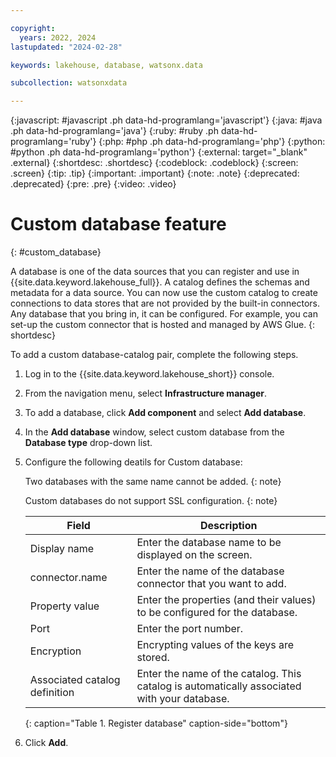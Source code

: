 ```yaml
---

copyright:
  years: 2022, 2024
lastupdated: "2024-02-28"

keywords: lakehouse, database, watsonx.data

subcollection: watsonxdata

---
```


{:javascript: #javascript .ph data-hd-programlang='javascript'}
{:java: #java .ph data-hd-programlang='java'}
{:ruby: #ruby .ph data-hd-programlang='ruby'}
{:php: #php .ph data-hd-programlang='php'}
{:python: #python .ph data-hd-programlang='python'}
{:external: target="_blank" .external}
{:shortdesc: .shortdesc}
{:codeblock: .codeblock}
{:screen: .screen}
{:tip: .tip}
{:important: .important}
{:note: .note}
{:deprecated: .deprecated}
{:pre: .pre}
{:video: .video}


# Custom database feature
{: #custom_database}

A database is one of the data sources that you can register and use in {{site.data.keyword.lakehouse_full}}. A catalog defines the schemas and metadata for a data
source. You can now use the custom catalog to create connections to data stores that are not provided by the built-in connectors. Any database that you bring in,
it can be configured. For example, you can set-up the custom connector that is hosted and managed by AWS Glue.
{: shortdesc}


To add a custom database-catalog pair, complete the following steps.

1. Log in to the {{site.data.keyword.lakehouse_short}} console.
2. From the navigation menu, select **Infrastructure manager**.
3. To add a database, click **Add component** and select **Add database**.
4. In the **Add database** window, select custom database from the **Database type** drop-down list.
5. Configure the following deatils for Custom database:


    Two databases with the same name cannot be added.
   {: note}

    Custom databases do not support SSL configuration.
   {: note}


    | Field           | Description        |
    |------------------|--------------------|
    | Display name    | Enter the database name to be displayed on the screen. |
    | connector.name     | Enter the name of the database connector that you want to add.  |
    | Property value             | Enter the properties (and their values) to be configured for the database. |
    | Port           | Enter the port number.  |
    | Encryption           | Encrypting values of the keys are stored.  |
    | Associated catalog definition | Enter the name of the catalog. This catalog is automatically associated with your database. |
    {: caption="Table 1. Register database" caption-side="bottom"}

6. Click **Add**.
